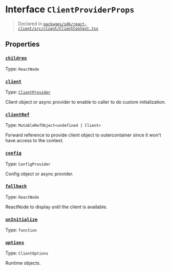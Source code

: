 # Interface `ClientProviderProps`
> Declared in [`packages/sdk/react-client/src/client/ClientContext.tsx`]()


## Properties
### [`children`](https://github.com/dxos/protocols/blob/main/packages/sdk/react-client/src/client/ClientContext.tsx#L41)
Type: `ReactNode`
### [`client`](https://github.com/dxos/protocols/blob/main/packages/sdk/react-client/src/client/ClientContext.tsx#L54)
Type: [`ClientProvider`](/api/@dxos/react-client/functions/ClientProvider)

Client object or async provider to enable to caller to do custom initialization.
### [`clientRef`](https://github.com/dxos/protocols/blob/main/packages/sdk/react-client/src/client/ClientContext.tsx#L49)
Type: `MutableRefObject<undefined | Client>`

Forward reference to provide client object to outercontainer since it won't have access to the context.
### [`config`](https://github.com/dxos/protocols/blob/main/packages/sdk/react-client/src/client/ClientContext.tsx#L64)
Type: `ConfigProvider`

Config object or async provider.
### [`fallback`](https://github.com/dxos/protocols/blob/main/packages/sdk/react-client/src/client/ClientContext.tsx#L59)
Type: `ReactNode`

ReactNode to display until the client is available.
### [`onInitialize`](https://github.com/dxos/protocols/blob/main/packages/sdk/react-client/src/client/ClientContext.tsx#L75)
Type: `function`
### [`options`](https://github.com/dxos/protocols/blob/main/packages/sdk/react-client/src/client/ClientContext.tsx#L69)
Type: `ClientOptions`

Runtime objects.